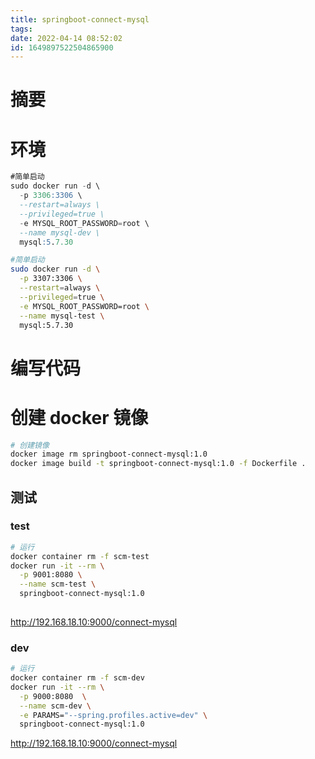```yaml
---
title: springboot-connect-mysql
tags: 
date: 2022-04-14 08:52:02
id: 1649897522504865900
---
```

# 摘要



# 环境

```sql
#简单启动
sudo docker run -d \
  -p 3306:3306 \
  --restart=always \
  --privileged=true \
  -e MYSQL_ROOT_PASSWORD=root \
  --name mysql-dev \
  mysql:5.7.30
```

```sh
#简单启动
sudo docker run -d \
  -p 3307:3306 \
  --restart=always \
  --privileged=true \
  -e MYSQL_ROOT_PASSWORD=root \
  --name mysql-test \
  mysql:5.7.30
```



# 编写代码

# 创建 docker 镜像

```sh
# 创建镜像
docker image rm springboot-connect-mysql:1.0
docker image build -t springboot-connect-mysql:1.0 -f Dockerfile .

```





## 测试

### test

```sh
# 运行
docker container rm -f scm-test
docker run -it --rm \
  -p 9001:8080 \
  --name scm-test \
  springboot-connect-mysql:1.0
 
```

 http://192.168.18.10:9000/connect-mysql 

### dev

```sh
# 运行
docker container rm -f scm-dev
docker run -it --rm \
  -p 9000:8080  \
  --name scm-dev \
  -e PARAMS="--spring.profiles.active=dev" \
  springboot-connect-mysql:1.0

```

 http://192.168.18.10:9000/connect-mysql 

